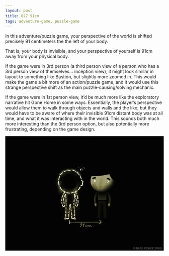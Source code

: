```yaml
---
layout: post
title: 027 91cm
tags: adventure-game, puzzle-game
---
```

In this adventure/puzzle game, your perspective of the world is shifted precisely 91 centimeters the the left of your body.

That is, your body is invisible, and your perspective of yourself is 91cm away from your physical body.

If the game were in 3rd person (a third person view of a person who has a 3rd person view of themselves… inception view), it might look similar in layout to something like Bastion, but slightly more zoomed in.  This would make the game a bit more of an action/puzzle game, and it would use this strange perspective shift as the main puzzle-causing/solving mechanic.

If the game were in 1st person view, it’d be much more like the exploratory narrative hit Gone Home in some ways.  Essentially, the player’s perspective would allow them to walk through objects and walls and the like, but they would have to be aware of where their invisible 91cm distant body was at all time, and what it was interacting with in the world.  This sounds both much more interesting than the 3rd person option, but also potentially more frustrating, depending on the game design.

![91cm](/img/games/027_91cm.jpg "91cm")